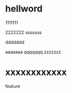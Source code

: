 # hellword
1111111

2222222
sssssss

ddddddd


aaaaaaa
qqqqqqq
zzzzzzz

xxxxxxxxxxxx
=======
feature

